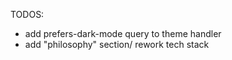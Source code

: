 TODOS:

- add prefers-dark-mode query to theme handler
- add "philosophy" section/ rework tech stack
